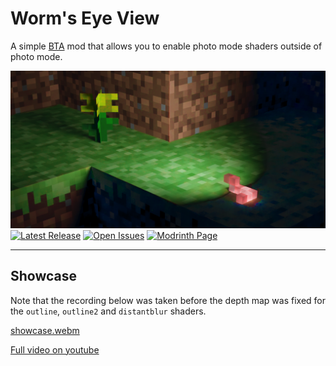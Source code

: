 # Worm's Eye View

A simple [BTA](https://www.minecraftforum.net/forums/mapping-and-modding-java-edition/minecraft-mods/3106066-better-than-adventure-for-beta-1-7-3-timely) mod that allows you to enable photo mode shaders outside of photo mode.

<img alt="Banner Image" src="./media/banner/Final8bit.png"/>
<a href="https://github.com/FrostBird347/Worms-Eye-View/releases"><img alt="Latest Release" src="https://img.shields.io/github/release/FrostBird347/Worms-Eye-View?label=Latest%20Release"/></a>
<a href="https://github.com/FrostBird347/Worms-Eye-View/issues"><img alt="Open Issues" src="https://img.shields.io/github/issues-raw/FrostBird347/Worms-Eye-View?label=Open%20Issues"/></a>
<a href="https://github.com/FrostBird347/Worms-Eye-View"><img alt="Modrinth Page" src="https://img.shields.io/badge/Modrinth%20Page-%20?logo=modrinth&color=%2316181c"/></a>

<hr>

## Showcase

Note that the recording below was taken before the depth map was fixed for the `outline`, `outline2` and `distantblur` shaders.

[showcase.webm](https://github.com/FrostBird347/Worms-Eye-View/assets/39435218/fe7fc76c-3370-4861-beef-f295a25b51d5)

[Full video on youtube](https://www.youtube.com/watch?v=72UN2aPCUYQ)
